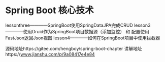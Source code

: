 # Spring Boot 核心技术

 lessonthree————SpringBoot使用SpringDataJPA完成CRUD
 lesson3————使用Druid作为SpringBoot项目数据源（添加监控） 和 配置使用FastJson返回Json视图
 lesson4————如何在SpringBoot项目中使用拦截器





源码地址https://gitee.com/hengboy/spring-boot-chapter
讲解地址https://www.jianshu.com/p/9a08417e4e84

